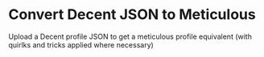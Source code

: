 <script setup>
import DecentConverter from '../src/DecentConverter.vue'
</script>


# Convert Decent JSON to Meticulous

Upload a Decent profile JSON to get a meticulous profile equivalent (with quirlks and tricks applied where necessary)
<ClientOnly>
  <DecentConverter />
</ClientOnly>

